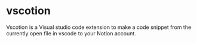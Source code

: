 # vscotion
Vscotion is a Visual studio code extension to make a code snippet from the currently open file in vscode to your Notion account.
